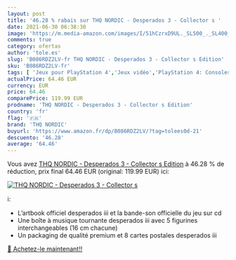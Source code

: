```yaml
---
layout: post
title: '46.28 % rabais sur THQ NORDIC - Desperados 3 - Collector s '
date: 2021-06-30 06:38:30
image: 'https://m.media-amazon.com/images/I/51hCzrxD9UL._SL500_._SL400_.jpg'
comments: true
category: ofertas
author: 'tole.es'
slug: 'B086RDZ2LV-fr THQ NORDIC - Desperados 3 - Collector s Edition'
sku: 'B086RDZ2LV-fr'
tags: [ 'Jeux pour PlayStation 4','Jeux vidéo','PlayStation 4: Consoles, jeux et accessoires','thq nordic', ]
actualPrice: 64.46 EUR
currency: EUR
price: 64.46
comparePrice: 119.99 EUR
prodname: 'THQ NORDIC - Desperados 3 - Collector s Edition'
country: 'fr'
flag: '🇫🇷'
brand: 'THQ NORDIC'
buyurl: 'https://www.amazon.fr/dp/B086RDZ2LV/?tag=tolees0d-21'
descuento: '46.28'
average: '64.46'
---
```


Vous avez [THQ NORDIC - Desperados 3 - Collector s Edition](https://www.amazon.fr/dp/B086RDZ2LV/?tag=tolees0d-21)  à  46.28 % de réduction, prix final  64.46 EUR (original: 119.99 EUR) ici:

[![THQ NORDIC - Desperados 3 - Collector s ](https://m.media-amazon.com/images/I/51hCzrxD9UL._SL500_._SL400_.jpg)](https://www.amazon.fr/dp/B086RDZ2LV/?tag=tolees0d-21)

ℹ️:

- L’artbook officiel desperados iii et la bande-son officielle du jeu sur cd
- Une boîte à musique tournante desperados iii avec 5 figurines interchangeables (16 cm chacune)
- Un packaging de qualité premium et 8 cartes postales desperados iii

[🛒 Achetez-le maintenant!!](https://www.amazon.fr/dp/B086RDZ2LV/?tag=tolees0d-21)
